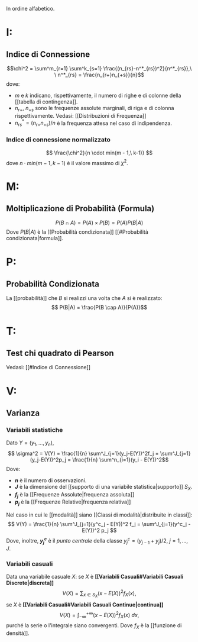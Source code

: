 In ordine alfabetico.
# I:
## Indice di Connessione
$$\chi^2 = \sum^m_{r=1} \sum^k_{s=1} \frac{(n_{rs}-n^*_{rs})^2}{n^*_{rs}},\ \ n^*_{rs} = \frac{n_{r+}n_{+s}}{n}$$dove:
* $m$ e $k$ indicano, rispettivamente, il numero di righe e di colonne della [[tabella di contingenza]].
* $n_{r+},\ n_{+s}$ sono le frequenze assolute marginali, di riga e di colonna rispettivamente. Vedasi: [[Distribuzioni di Frequenza]]  
* $n^*_{rs} = (n_{r+}n_{+s})/n$ è la frequenza attesa nel caso di indipendenza.
### Indice di connessione normalizzato
$$ \frac{\chi^2}{n \cdot min(m - 1,\ k-1)} $$dove $n \cdot min(m-1, k-1)$ è il valore massimo di $\chi^2$.
# M:
## Moltiplicazione di Probabilità (Formula)

$$ P(B\cap A) = P(A) \times P(B) = P(A) P(B|A) $$
Dove $P(B|A)$ è la [[Probabilità condizionata]] [[#Probabilità condizionata|formula]].

# P:
## Probabilità Condizionata
La [[probabilità]] che $B$ si realizzi una volta che $A$ si è realizzato: $$ P(B|A) = \frac{P(B \cap A)}{P(A)}$$
# T:
## Test chi quadrato di Pearson
Vedasi: [[#Indice di Connessione]]
# V:
## Varianza

### Variabili statistiche 

Dato $Y = (y_1,...,y_n)$, $$ \sigma^2 = V(Y) = \frac{1}{n} \sum^J_{j=1}(y_j-E(Y))^2f_j = \sum^J_{j=1}(y_j-E(Y))^2p_j = \frac{1}{n} \sum^n_{i=1}(y_i - E(Y))^2$$Dove:
* **$n$** è il numero di osservazioni.
* **$J$** è la dimensione del [[supporto di una variabile statistica|supporto]] $S_X$.
* **$f_j$** è la [[Frequenze Assolute|frequenza assoluta]]
* **$p_j$** è la [[Frequenze Relative|frequenza relativa]]

Nel caso in cui le [[modalità]] siano [[Classi di modalità|distribuite in classi]]:
$$ V(Y) = \frac{1}{n} \sum^J_{j=1}(y^c_j - E(Y))^2 f_j = \sum^J_{j=1}(y^c_j - E(Y))^2 p_j $$
Dove, inoltre, **$y^c_j$** è il *punto centrale* della classe $y^c_j = (y_{j-1}+y_j)/2,\ j=1,...,J$.

### Variabili casuali
Data una variabile casuale $X$:
se $X$ è **[[Variabili Casuali#Variabili Casuali Discrete|discreta]]** $$ V(X) = \sum_{x \in S_X} (x-E(X))^2 f_X(x),$$se $X$ è **[[Variabili Casuali#Variabili Casuali Continue|continua]]** $$V(X) = \int^{+\infty}_{-\infty} (x-E(X))^2 f_X (x)\ dx,$$purché la serie o l'integrale siano convergenti.
Dove $f_X$ è la [[funzione di densità]].